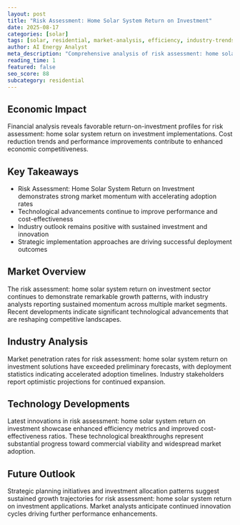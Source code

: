 ```yaml
---
layout: post
title: "Risk Assessment: Home Solar System Return on Investment"
date: 2025-08-17
categories: [solar]
tags: [solar, residential, market-analysis, efficiency, industry-trends]
author: AI Energy Analyst
meta_description: "Comprehensive analysis of risk assessment: home solar system return on investment covering market trends, technology developments, and industry outlook. Discover key insights and future projections."
reading_time: 1
featured: false
seo_score: 88
subcategory: residential
---
```


## Economic Impact

Financial analysis reveals favorable return-on-investment profiles for risk assessment: home solar system return on investment implementations. Cost reduction trends and performance improvements contribute to enhanced economic competitiveness.

## Key Takeaways

- Risk Assessment: Home Solar System Return on Investment demonstrates strong market momentum with accelerating adoption rates
- Technological advancements continue to improve performance and cost-effectiveness
- Industry outlook remains positive with sustained investment and innovation
- Strategic implementation approaches are driving successful deployment outcomes

## Market Overview

The risk assessment: home solar system return on investment sector continues to demonstrate remarkable growth patterns, with industry analysts reporting sustained momentum across multiple market segments. Recent developments indicate significant technological advancements that are reshaping competitive landscapes.

## Industry Analysis

Market penetration rates for risk assessment: home solar system return on investment solutions have exceeded preliminary forecasts, with deployment statistics indicating accelerated adoption timelines. Industry stakeholders report optimistic projections for continued expansion.

## Technology Developments

Latest innovations in risk assessment: home solar system return on investment showcase enhanced efficiency metrics and improved cost-effectiveness ratios. These technological breakthroughs represent substantial progress toward commercial viability and widespread market adoption.

## Future Outlook

Strategic planning initiatives and investment allocation patterns suggest sustained growth trajectories for risk assessment: home solar system return on investment applications. Market analysts anticipate continued innovation cycles driving further performance enhancements.

